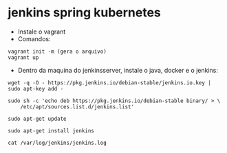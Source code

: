 # jenkins spring kubernetes
- Instale o vagrant
- Comandos:
```
vagrant init -m (gera o arquivo)
vagrant up
```
- Dentro da maquina do jenkinsserver, instale o java, docker e o jenkins:
```
wget -q -O - https://pkg.jenkins.io/debian-stable/jenkins.io.key | sudo apt-key add -

sudo sh -c 'echo deb https://pkg.jenkins.io/debian-stable binary/ > \
    /etc/apt/sources.list.d/jenkins.list'
    
sudo apt-get update

sudo apt-get install jenkins

cat /var/log/jenkins/jenkins.log
```
